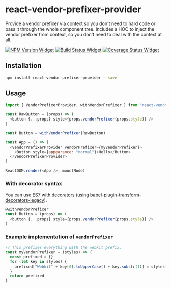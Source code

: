 # react-vendor-prefixer-provider

Provide a vendor prefixer via context so you don't need to hard code or pass it through the whole component tree.
Includes a HOC to inject the vendor prefixer from context, so you don't need to deal with the context at all.

[![NPM Version Widget]][npm version]
[![Build Status Widget]][build status]
[![Coverage Status Widget]][coverage status]

## Installation

```sh
npm install react-vendor-prefixer-provider --save
```

## Usage

```javascript
import { VendorPrefixerProvider, withVendorPrefixer } from "react-vendor-prefixer-provider"

const RawButton = (props) => (
  <button {...props} style={props.vendorPrefixer(props.style)} />
)

const Button = withVendorPrefixer(RawButton)

const App = () => (
  <VendorPrefixerProvider vendorPrefixer={myVendorPrefixer}>
    <Button style={appearance: "normal"}>Hello</Button>
  </VendorPrefixerProvider>
)

ReactDOM.render(<App />, mountNode)
```

### With decorator syntax

You can use ES7 with [decorators](https://github.com/wycats/javascript-decorators) (using [babel-plugin-transform-decorators-legacy](https://github.com/loganfsmyth/babel-plugin-transform-decorators-legacy)).

```javascript
@withVendorPrefixer
const Button = (props) => (
  <button {...props} style={props.vendorPrefixer(props.style)} />
)
```

### Example implementation of `vendorPrefixer`

```javascript
// This prefixes everything with the webkit prefix.
const myVendorPrefixer = (styles) => {
  const prefixed = {}
  for (let key in styles) {
    prefixed["Webkit" + key[0].toUpperCase() + key.substr(1)] = styles[key]
  }
  return prefixed
}
```

[npm version]: https://www.npmjs.com/package/react-vendor-prefixer-provider

[npm version widget]: https://img.shields.io/npm/v/react-vendor-prefixer-provider.svg?style=flat-square

[build status]: https://travis-ci.org/wikiwi/react-vendor-prefixer-provider

[build status widget]: https://img.shields.io/travis/wikiwi/react-vendor-prefixer-provider/master.svg?style=flat-square

[coverage status]: https://coveralls.io/github/wikiwi/react-vendor-prefixer-provider?branch=master

[coverage status widget]: https://img.shields.io/coveralls/wikiwi/react-vendor-prefixer-provider/master.svg?style=flat-square

